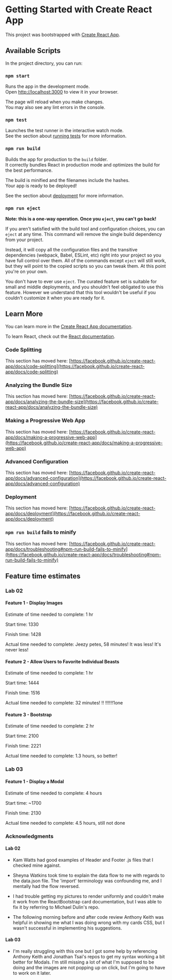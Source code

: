 # Getting Started with Create React App

This project was bootstrapped with [Create React App](https://github.com/facebook/create-react-app).

## Available Scripts

In the project directory, you can run:

### `npm start`

Runs the app in the development mode.\
Open [http://localhost:3000](http://localhost:3000) to view it in your browser.

The page will reload when you make changes.\
You may also see any lint errors in the console.

### `npm test`

Launches the test runner in the interactive watch mode.\
See the section about [running tests](https://facebook.github.io/create-react-app/docs/running-tests) for more information.

### `npm run build`

Builds the app for production to the `build` folder.\
It correctly bundles React in production mode and optimizes the build for the best performance.

The build is minified and the filenames include the hashes.\
Your app is ready to be deployed!

See the section about [deployment](https://facebook.github.io/create-react-app/docs/deployment) for more information.

### `npm run eject`

**Note: this is a one-way operation. Once you `eject`, you can't go back!**

If you aren't satisfied with the build tool and configuration choices, you can `eject` at any time. This command will remove the single build dependency from your project.

Instead, it will copy all the configuration files and the transitive dependencies (webpack, Babel, ESLint, etc) right into your project so you have full control over them. All of the commands except `eject` will still work, but they will point to the copied scripts so you can tweak them. At this point you're on your own.

You don't have to ever use `eject`. The curated feature set is suitable for small and middle deployments, and you shouldn't feel obligated to use this feature. However we understand that this tool wouldn't be useful if you couldn't customize it when you are ready for it.

## Learn More

You can learn more in the [Create React App documentation](https://facebook.github.io/create-react-app/docs/getting-started).

To learn React, check out the [React documentation](https://reactjs.org/).

### Code Splitting

This section has moved here: [https://facebook.github.io/create-react-app/docs/code-splitting](https://facebook.github.io/create-react-app/docs/code-splitting)

### Analyzing the Bundle Size

This section has moved here: [https://facebook.github.io/create-react-app/docs/analyzing-the-bundle-size](https://facebook.github.io/create-react-app/docs/analyzing-the-bundle-size)

### Making a Progressive Web App

This section has moved here: [https://facebook.github.io/create-react-app/docs/making-a-progressive-web-app](https://facebook.github.io/create-react-app/docs/making-a-progressive-web-app)

### Advanced Configuration

This section has moved here: [https://facebook.github.io/create-react-app/docs/advanced-configuration](https://facebook.github.io/create-react-app/docs/advanced-configuration)

### Deployment

This section has moved here: [https://facebook.github.io/create-react-app/docs/deployment](https://facebook.github.io/create-react-app/docs/deployment)

### `npm run build` fails to minify

This section has moved here: [https://facebook.github.io/create-react-app/docs/troubleshooting#npm-run-build-fails-to-minify](https://facebook.github.io/create-react-app/docs/troubleshooting#npm-run-build-fails-to-minify)


## Feature time estimates

### Lab 02

#### Feature 1 - Display Images

Estimate of time needed to complete: 1 hr

Start time: 1330

Finish time: 1428

Actual time needed to complete: Jeezy petes, 58 minutes!  It was less! It's never less!

#### Feature 2 - Allow Users to Favorite Individual Beasts

Estimate of time needed to complete: 1 hr

Start time: 1444

Finish time: 1516

Actual time needed to complete: 32 minutes! !!   !!!!!!1one

#### Feature 3 - Bootstrap

Estimate of time needed to complete: 2 hr

Start time: 2100

Finish time: 2221

Actual time needed to complete: 1.3 hours, so better!


### Lab 03

#### Feature 1 - Display a Modal

Estimate of time needed to complete: 4 hours

Start time: ~1700

Finish time: 2130

Actual time needed to complete: 4.5 hours, still not done


### Acknowledgments 

#### Lab 02

- Kam Watts had good examples of Header and Footer .js files that I checked mine against.

- Sheyna Watkins took time to explain the data flow to me with regards to the data.json file.  The 'import' terminology was confounding me, and I mentally had the flow reversed.

- I had trouble getting my pictures to render uniformly and couldn't make it work from the ReactBootstrap card documentation, but I was able to fix it by referring to Michael Dulin's repo.

- The following morning before and after code review Anthony Keith was helpful in showing me what I was doing wrong with my cards CSS, but I wasn't successful in implementing his suggestions.

#### Lab 03

- I'm really struggling with this one but I got some help by referencing Anthony Keith and Jonathan Tsai's repos to get my syntax working a bit better for Modals.  I'm still missing a lot of what I'm supposed to be doing and the images are not popping up on click, but I'm going to have to work on it later.